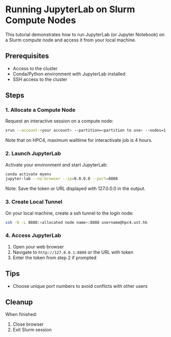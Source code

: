 # Running JupyterLab on Slurm Compute Nodes

This tutorial demonstrates how to run JupyterLab (or Jupyter Notebook) on a Slurm compute node and access it from your local machine.

## Prerequisites
- Access to the cluster
- Conda/Python environment with JupyterLab installed
- SSH access to the cluster

## Steps

### 1. Allocate a Compute Node
Request an interactive session on a compute node:
```bash
srun --account-<your account> --partition=<partition to use> --nodes=1 --ntasks-per-node=1 --cpus-per-task=16 --time=01:00:00 --pty bash
```
Note that on HPC4, maximum walltime for interactivate job is 4 hours.
### 2. Launch JupyterLab
Activate your environment and start JupyterLab:
```bash
conda activate myenv
jupyter-lab --no-browser --ip=0.0.0.0 --port=8888
```
Note: Save the token or URL displayed with 127.0.0.0 in the output.

### 3. Create Local Tunnel
On your local machine, create a ssh tunnel to the login node:
```bash
ssh -N -L 8888:<allocated node name>:8888 username@hpc4.ust.hk
```

### 4. Access JupyterLab
1. Open your web browser
2. Navigate to `http://127.0.0.1:8888` or the URL with token
3. Enter the token from step 2 if prompted

## Tips
- Choose unique port numbers to avoid conflicts with other users

## Cleanup
When finished:
1. Close browser
2. Exit Slurm session
